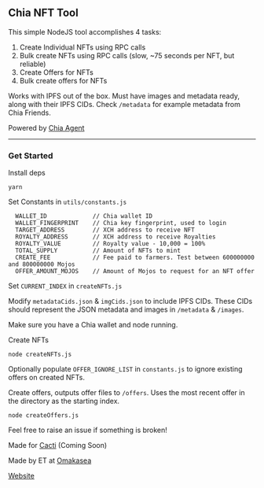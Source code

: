 ## Chia NFT Tool

This simple NodeJS tool accomplishes 4 tasks:

1) Create Individual NFTs using RPC calls
2) Bulk create NFTs using RPC calls (slow, ~75 seconds per NFT, but reliable)
3) Create Offers for NFTs
4) Bulk create offers for NFTs

Works with IPFS out of the box. Must have images and metadata ready, along with their IPFS CIDs.
Check `/metadata` for example metadata from Chia Friends.

Powered by [Chia Agent](https://github.com/Chia-Mine/chia-agent/blob/main/src/api/README.md)

-------------------------------------------------------------

### Get Started

Install deps
```
yarn
```

Set Constants in `utils/constants.js`

```
  WALLET_ID             // Chia wallet ID
  WALLET_FINGERPRINT    // Chia key fingerprint, used to login
  TARGET_ADDRESS        // XCH address to receive NFT
  ROYALTY_ADDRESS       // XCH address to receive Royalties
  ROYALTY_VALUE         // Royalty value - 10,000 = 100%
  TOTAL_SUPPLY          // Amount of NFTs to mint
  CREATE_FEE            // Fee paid to farmers. Test between 600000000 and 800000000 Mojos
  OFFER_AMOUNT_MOJOS    // Amount of Mojos to request for an NFT offer
```

Set `CURRENT_INDEX` in `createNFTs.js`

Modify `metadataCids.json` & `imgCids.json` to include IPFS CIDs. These CIDs should represent the JSON metadata and images in `/metadata` & `/images`.

Make sure you have a Chia wallet and node running.

Create NFTs

```
node createNFTs.js
```

Optionally populate `OFFER_IGNORE_LIST` in `constants.js` to ignore existing offers on created NFTs.

Create offers, outputs offer files to `/offers`. Uses the most recent offer in the directory as the starting index. 

```
node createOffers.js
```

Feel free to raise an issue if something is broken!

Made for [Cacti](https://omakasea.com/cacti) (Coming Soon)

Made by ET at [Omakasea](https://twitter.com/Omakasea_)

[Website](https://omakasea.com/)

